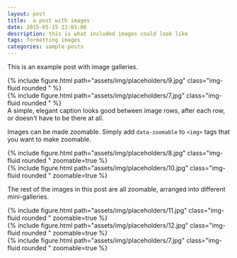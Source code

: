```yaml
---
layout: post
title:  a post with images
date: 2015-05-15 21:01:00
description: this is what included images could look like
tags: formatting images
categories: sample-posts
---
```

This is an example post with image galleries.

<div class="row mt-3">
    <div class="col-sm mt-3 mt-md-0">
        {% include figure.html path="assets/img/placeholders/9.jpg" class="img-fluid rounded " %}
    </div>
    <div class="col-sm mt-3 mt-md-0">
        {% include figure.html path="assets/img/placeholders/7.jpg" class="img-fluid rounded " %}
    </div>
</div>
<div class="caption">
    A simple, elegant caption looks good between image rows, after each row, or doesn't have to be there at all.
</div>

Images can be made zoomable.
Simply add `data-zoomable` to `<img>` tags that you want to make zoomable.

<div class="row mt-3">
    <div class="col-sm mt-3 mt-md-0">
        {% include figure.html path="assets/img/placeholders/8.jpg" class="img-fluid rounded " zoomable=true %}
    </div>
    <div class="col-sm mt-3 mt-md-0">
        {% include figure.html path="assets/img/placeholders/10.jpg" class="img-fluid rounded " zoomable=true %}
    </div>
</div>

The rest of the images in this post are all zoomable, arranged into different mini-galleries.

<div class="row mt-3">
    <div class="col-sm mt-3 mt-md-0">
        {% include figure.html path="assets/img/placeholders/11.jpg" class="img-fluid rounded " zoomable=true %}
    </div>
    <div class="col-sm mt-3 mt-md-0">
        {% include figure.html path="assets/img/placeholders/12.jpg" class="img-fluid rounded " zoomable=true %}
    </div>
    <div class="col-sm mt-3 mt-md-0">
        {% include figure.html path="assets/img/placeholders/7.jpg" class="img-fluid rounded " zoomable=true %}
    </div>
</div>
